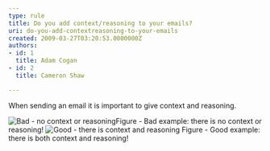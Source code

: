 ```yaml
---
type: rule
title: Do you add context/reasoning to your emails?
uri: do-you-add-contextreasoning-to-your-emails
created: 2009-03-27T03:20:53.0000000Z
authors:
- id: 1
  title: Adam Cogan
- id: 2
  title: Cameron Shaw

---
```




<span class='intro'> When sending an email it is important to give context and reasoning.  </span>

<span class="ms-rteCustom-ImageArea"><img style="border-bottom&#58;0px solid;border-left&#58;0px solid;border-top&#58;0px solid;border-right&#58;0px solid;" border="0" alt="Bad - no context or reasoning" src="/Standards/Communication/RulesToBetterEmail/PublishingImages/BadContextReasoning.GIF" /></span><span class="ms-rteCustom-FigureBad">Figure - Bad example&#58; there is no context or reasoning!</span> <span class="ms-rteCustom-ImageArea"><img style="border-bottom&#58;0px solid;border-left&#58;0px solid;border-top&#58;0px solid;border-right&#58;0px solid;" border="0" alt="Good - there is context and reasoning" src="/Standards/Communication/RulesToBetterEmail/PublishingImages/GoodContextReasoning.jpg" /> </span><span class="ms-rteCustom-FigureGood">Figure - Good example&#58; there is both context and reasoning!</span> 


